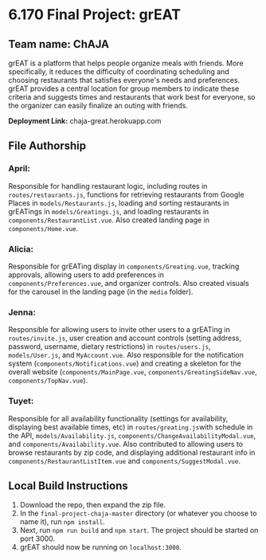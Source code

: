# 6.170 Final Project: grEAT
## Team name: ChAJA
grEAT is a platform that helps people organize meals with friends. More specifically, it reduces the difficulty of coordinating scheduling and choosing restaurants that satisfies everyone's needs and preferences. grEAT provides a central location for group members to indicate these criteria and suggests times and restaurants that work best for everyone, so the organizer can easily finalize an outing with friends.

**Deployment Link:** chaja-great.herokuapp.com

## File Authorship
### April:
Responsible for handling restaurant logic, including routes in `routes/restaurants.js`, functions for retrieving restaurants from Google Places in `models/Restaurants.js`, loading and sorting restaurants in grEATings in `models/Greatings.js`, and loading restaurants in `components/RestaurantList.vue`. Also created landing page in `components/Home.vue`.

### Alicia:
Responsible for grEATing display in `components/Greating.vue`, tracking approvals, allowing users to add preferences in `components/Preferences.vue`, and organizer controls. Also created visuals for the carousel in the landing page (in the `media` folder).

### Jenna:
Responsible for allowing users to invite other users to a grEATing in `routes/invite.js`, user creation and account controls (setting address, password, username, dietary restrictions) in `routes/users.js`, `models/User.js`, and `MyAccount.vue`. Also responsible for the notification system (`components/Notifications.vue`) and creating a skeleton for the overall website (`components/MainPage.vue`, `components/GreatingSideNav.vue`, `components/TopNav.vue`).

### Tuyet:
Responsible for all availability functionality (settings for availability, displaying best available times, etc) in `routes/greating.js`with schedule in the API, `models/Availability.js`, `components/ChangeAvailabilityModal.vue`,  and `components/Availability.vue`. Also contributed to allowing users to browse restaurants by zip code, and displaying additional restaurant info in `components/RestaurantListItem.vue` and `components/SuggestModal.vue`.

## Local Build Instructions
1. Download the repo, then expand the zip file.
2. In the `final-project-chaja-master` directory (or whatever you choose to name it), run `npm install`.
3. Next, run `npm run build` and `npm start`. The project should be started on port 3000.
4. grEAT should now be running on `localhost:3000`.
